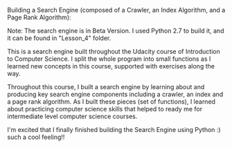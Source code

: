 Building a Search Engine (composed of a Crawler, an Index Algorithm, and a Page Rank Algorithm):

Note: The search engine is in Beta Version. I used Python 2.7 to build it, and it can be found in "Lesson_4" folder.

This is a search engine built throughout the Udacity course of Introduction to Computer Science.
I split the whole program into small functions as I learned new concepts in this course, supported with exercises along the way.

Throughout this course, I built a search engine by learning about and producing key search engine components including a crawler, an index and a page rank algorithm. As I built these pieces (set of functions), I learned about practicing computer science skills that helped to ready me for intermediate level computer science courses.

I'm excited that I finally finished building the Search Engine using Python :) such a cool feeling!!
